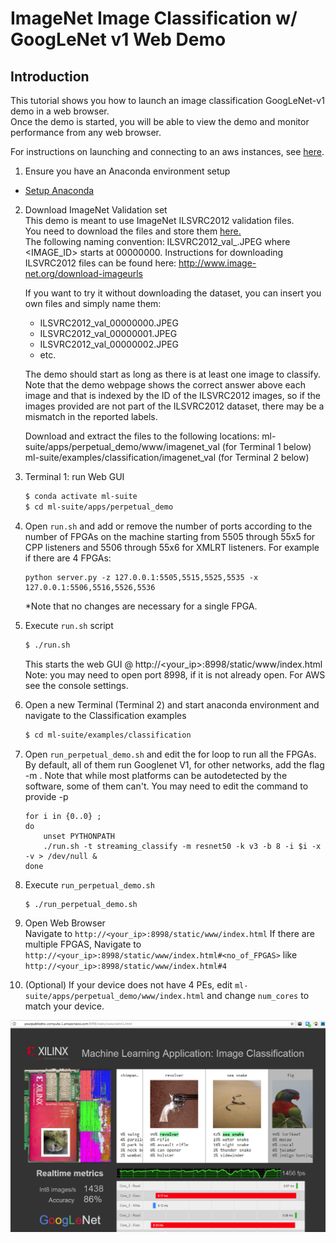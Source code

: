 # ImageNet Image Classification w/ GoogLeNet v1 Web Demo

## Introduction
This tutorial shows you how to launch an image classification GoogLeNet-v1 demo in a web browser.  
Once the demo is started, you will be able to view the demo and monitor performance from any web browser.
 
For instructions on launching and connecting to an aws instances, see [here][].
  
1. Ensure you have an Anaconda environment setup  
  - [Setup Anaconda][]

2. Download ImageNet Validation set  
    This demo is meant to use ImageNet ILSVRC2012 validation files.  
    You need to download the files and store them [here.](models/data/ilsvrc12/ilsvrc12_img_val)  
    The following naming convention: ILSVRC2012_val_<IMAGE ID>.JPEG where <IMAGE_ID> starts at 00000000.  Instructions for downloading ILSVRC2012 files can be found here: http://www.image-net.org/download-imageurls

    If you want to try it without downloading the dataset, you can insert you own files and simply name them:
    - ILSVRC2012_val_00000000.JPEG
    - ILSVRC2012_val_00000001.JPEG
    - ILSVRC2012_val_00000002.JPEG
    - etc.

    The demo should start as long as there is at least one image to classify. Note that the demo webpage shows the correct answer above each image and that is indexed by the ID of the ILSVRC2012 images, so if the images provided are not part of the ILSVRC2012 dataset, there may be a mismatch in the reported labels.

    Download and extract the files to the following locations:
    ml-suite/apps/perpetual_demo/www/imagenet_val (for Terminal 1 below)  
    ml-suite/examples/classification/imagenet_val (for Terminal 2 below)  

3. Terminal 1: run Web GUI  
    ```sh
    $ conda activate ml-suite
    $ cd ml-suite/apps/perpetual_demo
    ```
4. Open `run.sh` and add or remove the number of ports according to the number of FPGAs on the machine starting from 5505 through 55x5 for CPP listeners and 5506 through 55x6 for XMLRT listeners. For example if there are 4 FPGAs:
    ```
    python server.py -z 127.0.0.1:5505,5515,5525,5535 -x 127.0.0.1:5506,5516,5526,5536
    ```
     *Note that no changes are necessary for a single FPGA.

5. Execute `run.sh` script
    ```sh
    $ ./run.sh
    ```
    This starts the web GUI @ http://<your_ip>:8998/static/www/index.html  
    Note: you may need to open port 8998, if it is not already open. For AWS see the console settings.  
    
6. Open a new Terminal (Terminal 2) and start anaconda environment and navigate to the Classification examples
    ```sh
    $ cd ml-suite/examples/classification
    ```
7. Open `run_perpetual_demo.sh` and edit the for loop to run all the FPGAs. By default, all of them run Googlenet V1, for other networks, add the flag -m <model name>. Note that while most platforms can be autodetected by the software, some of them can't. You may need to edit the command to provide -p <platform name>
    ```
    for i in {0..0} ;
    do
        unset PYTHONPATH
        ./run.sh -t streaming_classify -m resnet50 -k v3 -b 8 -i $i -x -v > /dev/null & 
    done
    ```

8. Execute `run_perpetual_demo.sh`
    ```sh
    $ ./run_perpetual_demo.sh 
    ```

9. Open Web Browser  
    Navigate to `http://<your_ip>:8998/static/www/index.html`
    If there are multiple FPGAS, Navigate to `http://<your_ip>:8998/static/www/index.html#<no_of_FPGAS>`
    like `http://<your_ip>:8998/static/www/index.html#4`
    
10. (Optional)
    If your device does not have 4 PEs, edit `ml-suite/apps/perpetual_demo/www/index.html` and change `num_cores` to match your device.

![](../../docs/tutorials/img/image_classification.png)



[here]: ../../docs/tutorials/aws-f1-launching.md
[Setup Anaconda]: ../../docs/tutorials/anaconda.md
